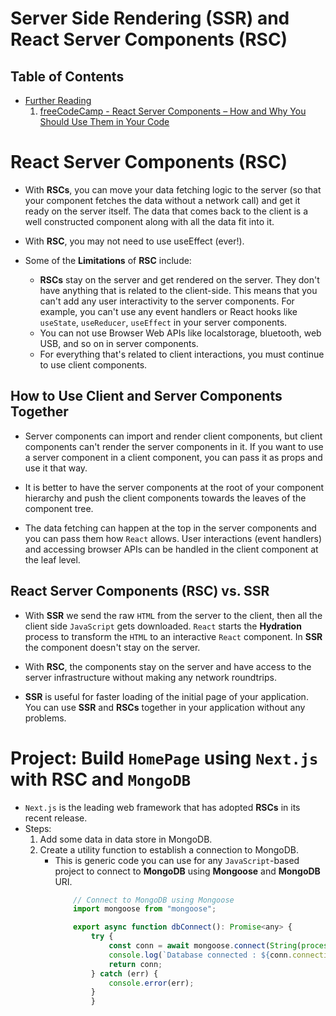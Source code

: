 # Server Side Rendering (SSR) and React Server Components (RSC)

## Table of Contents
- [Further Reading]()
    1. [freeCodeCamp - React Server Components – How and Why You Should Use Them in Your Code](https://www.freecodecamp.org/news/how-to-use-react-server-components/)


# React Server Components (RSC)
* With __RSCs__, you can move your data fetching logic to the server (so that your component fetches the data without a network call) and get it ready on the server itself. The data that comes back to the client is a well constructed component along with all the data fit into it.

* With __RSC__, you may not need to use useEffect (ever!).
* Some of the __Limitations__ of __RSC__ include:
    - __RSCs__ stay on the server and get rendered on the server. They don't have anything that is related to the client-side. This means that you can't add any user interactivity to the server components. For example, you can't use any event handlers or React hooks like `useState`, `useReducer`, `useEffect` in your server components.
    - You can not use Browser Web APIs like localstorage, bluetooth, web USB, and so on in server components.
    - For everything that's related to client interactions, you must continue to use client components.

## How to Use Client and Server Components Together
* Server components can import and render client components, but client components can't render the server components in it.  If you want to use a server component in a client component, you can pass it as props and use it that way.

* It is better to have the server components at the root of your component hierarchy and push the client components towards the leaves of the component tree.

* The data fetching can happen at the top in the server components and you can pass them how `React` allows. User interactions (event handlers) and accessing browser APIs can be handled in the client component at the leaf level.


## React Server Components (RSC) vs. SSR
* With __SSR__ we send the raw `HTML` from the server to the client, then all the client side `JavaScript` gets downloaded. `React` starts the __Hydration__ process to transform the `HTML` to an interactive `React` component. In __SSR__ the component doesn't stay on the server.

* With __RSC__, the components stay on the server and have access to the server infrastructure without making any network roundtrips.

* __SSR__ is useful for faster loading of the initial page of your application. You can use __SSR__ and __RSCs__ together in your application without any problems.

# Project: Build `HomePage` using `Next.js` with RSC and `MongoDB`
* `Next.js` is the leading web framework that has adopted __RSCs__ in its recent release.
* Steps:
    1. Add some data in data store in MongoDB.
    2. Create a utility function to establish a connection to MongoDB.
        - This is generic code you can use for any `JavaScript`-based project to connect to __MongoDB__ using __Mongoose__ and __MongoDB__ URI.
            ```js
                // Connect to MongoDB using Mongoose
                import mongoose from "mongoose";

                export async function dbConnect(): Promise<any> {
                    try {
                        const conn = await mongoose.connect(String(process.env.MONGO_DB_URI));
                        console.log(`Database connected : ${conn.connection.host}`);
                        return conn;
                    } catch (err) {
                        console.error(err);
                    }
                    }
            ```